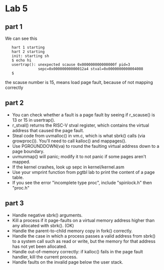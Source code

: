 # Lab 5

## part 1 

 We can see this
 ```
    hart 1 starting
    hart 2 starting
    init: starting sh
    $ echo hi
    usertrap(): unexpected scause 0x000000000000000f pid=3
                sepc=0x00000000000012a4 stval=0x0000000000004008
    $ 
 ```

 the scause number is 15, means load page fault, because of not mapping correctly

## part 2

* You can check whether a fault is a page fault by seeing if r_scause() is 13 or 15 in usertrap().
* r_stval() returns the RISC-V stval register, which contains the virtual address that caused the page fault.
* Steal code from uvmalloc() in vm.c, which is what sbrk() calls (via growproc()). You'll need to call kalloc() and mappages().
* Use PGROUNDDOWN(va) to round the faulting virtual address down to a page boundary.
* uvmunmap() will panic; modify it to not panic if some pages aren't mapped.
* If the kernel crashes, look up sepc in kernel/kernel.asm
* Use your vmprint function from pgtbl lab to print the content of a page table.
* If you see the error "incomplete type proc", include "spinlock.h" then "proc.h"

## part 3 
* Handle negative sbrk() arguments.
* Kill a process if it page-faults on a virtual memory address higher than any allocated with sbrk(). (OK)
* Handle the parent-to-child memory copy in fork() correctly.  
* Handle the case in which a process passes a valid address from sbrk() to a system call such as read or write, but the memory for that address has not yet been allocated.
* Handle out-of-memory correctly: if kalloc() fails in the page fault handler, kill the current process.
* Handle faults on the invalid page below the user stack.
